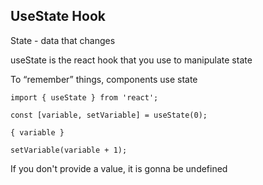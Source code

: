 ## UseState Hook

State - data that changes

useState is the react hook that you use to manipulate state

To “remember” things, components use state

```
import { useState } from 'react';

const [variable, setVariable] = useState(0);

{ variable }

setVariable(variable + 1);
```

If you don't provide a value, it is gonna be undefined